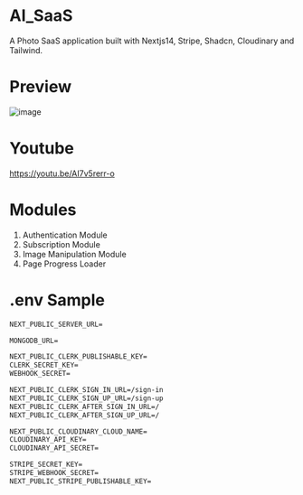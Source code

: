 # AI_SaaS
A Photo SaaS application built with Nextjs14, Stripe, Shadcn, Cloudinary and Tailwind.

# Preview
![image](https://github.com/PiusLucky/ai_saas/assets/32282934/598dbe16-7e9c-4392-b473-90d39ddec79f)



# Youtube
https://youtu.be/AI7v5rerr-o

# Modules
1. Authentication Module
2. Subscription Module
3. Image Manipulation Module
4. Page Progress Loader

# .env Sample

```txt
NEXT_PUBLIC_SERVER_URL=

MONGODB_URL=

NEXT_PUBLIC_CLERK_PUBLISHABLE_KEY=
CLERK_SECRET_KEY=
WEBHOOK_SECRET=

NEXT_PUBLIC_CLERK_SIGN_IN_URL=/sign-in
NEXT_PUBLIC_CLERK_SIGN_UP_URL=/sign-up
NEXT_PUBLIC_CLERK_AFTER_SIGN_IN_URL=/
NEXT_PUBLIC_CLERK_AFTER_SIGN_UP_URL=/

NEXT_PUBLIC_CLOUDINARY_CLOUD_NAME=
CLOUDINARY_API_KEY=
CLOUDINARY_API_SECRET=

STRIPE_SECRET_KEY=
STRIPE_WEBHOOK_SECRET=
NEXT_PUBLIC_STRIPE_PUBLISHABLE_KEY=
```
